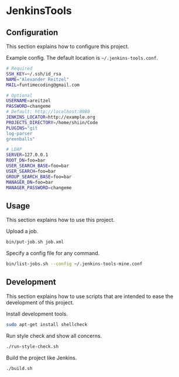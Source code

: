 # JenkinsTools

## Configuration

This section explains how to configure this project.

Example config. The default location is `~/.jenkins-tools.conf`.

```sh
# Required
SSH_KEY=~/.ssh/id_rsa
NAME="Alexander Reitzel"
MAIL=funtimecoding@gmail.com

# Optional
USERNAME=areitzel
PASSWORD=changeme
# Default: http://localhost:8080
JENKINS_LOCATOR=http://example.org
PROJECTS_DIRECTORY=/home/shiin/Code
PLUGINS="git
log-parser
greenballs"

# LDAP
SERVER=127.0.0.1
ROOT_DN=foo=bar
USER_SEARCH_BASE=foo=bar
USER_SEARCH=foo=bar
GROUP_SEARCH_BASE=foo=bar
MANAGER_DN=foo=bar
MANAGER_PASSWORD=changeme
```


## Usage

This section explains how to use this project.

Upload a job.

```sh
bin/put-job.sh job.xml
```

Specify a config file for any command.

```sh
bin/list-jobs.sh --config ~/.jenkins-tools-mine.conf
```


## Development

This section explains how to use scripts that are intended to ease the development of this project.

Install development tools.

```sh
sudo apt-get install shellcheck
```

Run style check and show all concerns.

```sh
./run-style-check.sh
```

Build the project like Jenkins.

```sh
./build.sh
```
